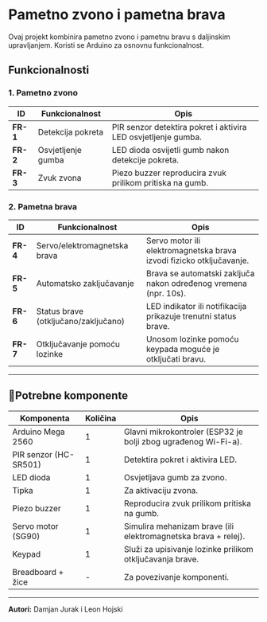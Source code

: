 # Pametno zvono i pametna brava

Ovaj projekt kombinira pametno zvono i pametnu bravu s daljinskim upravljanjem. Koristi se Arduino za osnovnu funkcionalnost.

## **Funkcionalnosti**

### **1. Pametno zvono**

| ID       | Funkcionalnost     | Opis                                                           |
| -------- | ------------------ | -------------------------------------------------------------- |
| **FR-1** | Detekcija pokreta  | PIR senzor detektira pokret i aktivira LED osvjetljenje gumba. |
| **FR-2** | Osvjetljenje gumba | LED dioda osvijetli gumb nakon detekcije pokreta.              |
| **FR-3** | Zvuk zvona         | Piezo buzzer reproducira zvuk prilikom pritiska na gumb.       |

### **2. Pametna brava**

| ID       | Funkcionalnost                       | Opis                                                                 |
| -------- | ------------------------------------ | -------------------------------------------------------------------- |
| **FR-4** | Servo/elektromagnetska brava         | Servo motor ili elektromagnetska brava izvodi fizicko otključavanje. |
| **FR-5** | Automatsko zaključavanje             | Brava se automatski zaključa nakon određenog vremena (npr. 10s).     |
| **FR-6** | Status brave (otključano/zaključano) | LED indikator ili notifikacija prikazuje trenutni status brave.      |
| **FR-7** | Otključavanje pomoću lozinke         | Unosom lozinke pomoću keypada moguće je otključati bravu.            |

---

## 📌**Potrebne komponente**

| Komponenta            | Količina | Opis                                                           |
| --------------------- | -------- | -------------------------------------------------------------- |
| Arduino Mega 2560     | 1        | Glavni mikrokontroler (ESP32 je bolji zbog ugrađenog Wi-Fi-a). |
| PIR senzor (HC-SR501) | 1        | Detektira pokret i aktivira LED.                               |
| LED dioda             | 1        | Osvjetljava gumb za zvono.                                     |
| Tipka                 | 1        | Za aktivaciju zvona.                                           |
| Piezo buzzer          | 1        | Reproducira zvuk prilikom pritiska na gumb.                    |
| Servo motor (SG90)    | 1        | Simulira mehanizam brave (ili elektromagnetska brava + relej). |
| Keypad                | 1        | Služi za upisivanje lozinke prilikom otključavanja brave.      |
| Breadboard + žice     | -        | Za povezivanje komponenti.                                     |

---

**Autori:** Damjan Jurak i Leon Hojski
